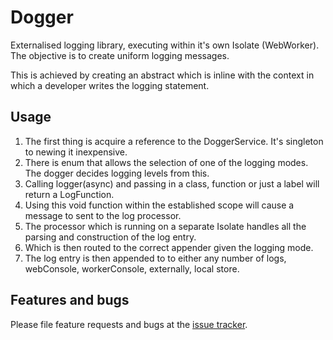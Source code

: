 # Dogger

Externalised logging library, executing within it's own Isolate (WebWorker). The objective is to create uniform 
logging messages. 

This is achieved by creating an abstract which is inline with the context in which a developer writes the
logging statement. 

## Usage

1. The first thing is acquire a reference to the DoggerService. It's singleton to newing it inexpensive.
2. There is enum that allows the selection of one of the logging modes. The dogger decides logging levels from this.
3. Calling logger(async) and passing in a class, function or just a label will return a LogFunction.
4. Using this void function within the established scope will cause a message to sent to the log processor.
5. The processor which is running on a separate Isolate handles all the parsing and construction of the log entry.
6. Which is then routed to the correct appender given the logging mode.
7. The log entry is then appended to to either any number of logs, webConsole, workerConsole, externally, local store. 


## Features and bugs

Please file feature requests and bugs at the [issue tracker][tracker].

[tracker]: http://example.com/issues/replaceme
